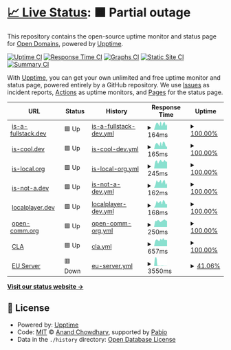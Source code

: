 # [📈 Live Status](https://status.open-domains.net): <!--live status--> **🟧 Partial outage**

This repository contains the open-source uptime monitor and status page for [Open Domains](https://open-domains.net), powered by [Upptime](https://github.com/upptime/upptime).

[![Uptime CI](https://github.com/open-domains/status/workflows/Uptime%20CI/badge.svg)](https://github.com/open-domains/status/actions?query=workflow%3A%22Uptime+CI%22)
[![Response Time CI](https://github.com/open-domains/status/workflows/Response%20Time%20CI/badge.svg)](https://github.com/open-domains/status/actions?query=workflow%3A%22Response+Time+CI%22)
[![Graphs CI](https://github.com/open-domains/status/workflows/Graphs%20CI/badge.svg)](https://github.com/open-domains/status/actions?query=workflow%3A%22Graphs+CI%22)
[![Static Site CI](https://github.com/open-domains/status/workflows/Static%20Site%20CI/badge.svg)](https://github.com/open-domains/status/actions?query=workflow%3A%22Static+Site+CI%22)
[![Summary CI](https://github.com/open-domains/status/workflows/Summary%20CI/badge.svg)](https://github.com/open-domains/status/actions?query=workflow%3A%22Summary+CI%22)

With [Upptime](https://upptime.js.org), you can get your own unlimited and free uptime monitor and status page, powered entirely by a GitHub repository. We use [Issues](https://github.com/open-domains/status/issues) as incident reports, [Actions](https://github.com/open-domains/status/actions) as uptime monitors, and [Pages](https://status.open-domains.net) for the status page.

<!--start: status pages-->
<!-- This summary is generated by Upptime (https://github.com/upptime/upptime) -->
<!-- Do not edit this manually, your changes will be overwritten -->
<!-- prettier-ignore -->
| URL | Status | History | Response Time | Uptime |
| --- | ------ | ------- | ------------- | ------ |
| <img alt="" src="https://icons.duckduckgo.com/ip3/is-a-fullstack.dev.ico" height="13"> [is-a-fullstack.dev](https://is-a-fullstack.dev) | 🟩 Up | [is-a-fullstack-dev.yml](https://github.com/open-domains/status/commits/HEAD/history/is-a-fullstack-dev.yml) | <details><summary><img alt="Response time graph" src="./graphs/is-a-fullstack-dev/response-time-week.png" height="20"> 164ms</summary><br><a href="https://status.open-domains.net/history/is-a-fullstack-dev"><img alt="Response time 212" src="https://img.shields.io/endpoint?url=https%3A%2F%2Fraw.githubusercontent.com%2Fopen-domains%2Fstatus%2FHEAD%2Fapi%2Fis-a-fullstack-dev%2Fresponse-time.json"></a><br><a href="https://status.open-domains.net/history/is-a-fullstack-dev"><img alt="24-hour response time 158" src="https://img.shields.io/endpoint?url=https%3A%2F%2Fraw.githubusercontent.com%2Fopen-domains%2Fstatus%2FHEAD%2Fapi%2Fis-a-fullstack-dev%2Fresponse-time-day.json"></a><br><a href="https://status.open-domains.net/history/is-a-fullstack-dev"><img alt="7-day response time 164" src="https://img.shields.io/endpoint?url=https%3A%2F%2Fraw.githubusercontent.com%2Fopen-domains%2Fstatus%2FHEAD%2Fapi%2Fis-a-fullstack-dev%2Fresponse-time-week.json"></a><br><a href="https://status.open-domains.net/history/is-a-fullstack-dev"><img alt="30-day response time 212" src="https://img.shields.io/endpoint?url=https%3A%2F%2Fraw.githubusercontent.com%2Fopen-domains%2Fstatus%2FHEAD%2Fapi%2Fis-a-fullstack-dev%2Fresponse-time-month.json"></a><br><a href="https://status.open-domains.net/history/is-a-fullstack-dev"><img alt="1-year response time 212" src="https://img.shields.io/endpoint?url=https%3A%2F%2Fraw.githubusercontent.com%2Fopen-domains%2Fstatus%2FHEAD%2Fapi%2Fis-a-fullstack-dev%2Fresponse-time-year.json"></a></details> | <details><summary><a href="https://status.open-domains.net/history/is-a-fullstack-dev">100.00%</a></summary><a href="https://status.open-domains.net/history/is-a-fullstack-dev"><img alt="All-time uptime 100.00%" src="https://img.shields.io/endpoint?url=https%3A%2F%2Fraw.githubusercontent.com%2Fopen-domains%2Fstatus%2FHEAD%2Fapi%2Fis-a-fullstack-dev%2Fuptime.json"></a><br><a href="https://status.open-domains.net/history/is-a-fullstack-dev"><img alt="24-hour uptime 100.00%" src="https://img.shields.io/endpoint?url=https%3A%2F%2Fraw.githubusercontent.com%2Fopen-domains%2Fstatus%2FHEAD%2Fapi%2Fis-a-fullstack-dev%2Fuptime-day.json"></a><br><a href="https://status.open-domains.net/history/is-a-fullstack-dev"><img alt="7-day uptime 100.00%" src="https://img.shields.io/endpoint?url=https%3A%2F%2Fraw.githubusercontent.com%2Fopen-domains%2Fstatus%2FHEAD%2Fapi%2Fis-a-fullstack-dev%2Fuptime-week.json"></a><br><a href="https://status.open-domains.net/history/is-a-fullstack-dev"><img alt="30-day uptime 100.00%" src="https://img.shields.io/endpoint?url=https%3A%2F%2Fraw.githubusercontent.com%2Fopen-domains%2Fstatus%2FHEAD%2Fapi%2Fis-a-fullstack-dev%2Fuptime-month.json"></a><br><a href="https://status.open-domains.net/history/is-a-fullstack-dev"><img alt="1-year uptime 100.00%" src="https://img.shields.io/endpoint?url=https%3A%2F%2Fraw.githubusercontent.com%2Fopen-domains%2Fstatus%2FHEAD%2Fapi%2Fis-a-fullstack-dev%2Fuptime-year.json"></a></details>
| <img alt="" src="https://icons.duckduckgo.com/ip3/is-cool.dev.ico" height="13"> [is-cool.dev](https://is-cool.dev) | 🟩 Up | [is-cool-dev.yml](https://github.com/open-domains/status/commits/HEAD/history/is-cool-dev.yml) | <details><summary><img alt="Response time graph" src="./graphs/is-cool-dev/response-time-week.png" height="20"> 165ms</summary><br><a href="https://status.open-domains.net/history/is-cool-dev"><img alt="Response time 173" src="https://img.shields.io/endpoint?url=https%3A%2F%2Fraw.githubusercontent.com%2Fopen-domains%2Fstatus%2FHEAD%2Fapi%2Fis-cool-dev%2Fresponse-time.json"></a><br><a href="https://status.open-domains.net/history/is-cool-dev"><img alt="24-hour response time 78" src="https://img.shields.io/endpoint?url=https%3A%2F%2Fraw.githubusercontent.com%2Fopen-domains%2Fstatus%2FHEAD%2Fapi%2Fis-cool-dev%2Fresponse-time-day.json"></a><br><a href="https://status.open-domains.net/history/is-cool-dev"><img alt="7-day response time 165" src="https://img.shields.io/endpoint?url=https%3A%2F%2Fraw.githubusercontent.com%2Fopen-domains%2Fstatus%2FHEAD%2Fapi%2Fis-cool-dev%2Fresponse-time-week.json"></a><br><a href="https://status.open-domains.net/history/is-cool-dev"><img alt="30-day response time 173" src="https://img.shields.io/endpoint?url=https%3A%2F%2Fraw.githubusercontent.com%2Fopen-domains%2Fstatus%2FHEAD%2Fapi%2Fis-cool-dev%2Fresponse-time-month.json"></a><br><a href="https://status.open-domains.net/history/is-cool-dev"><img alt="1-year response time 173" src="https://img.shields.io/endpoint?url=https%3A%2F%2Fraw.githubusercontent.com%2Fopen-domains%2Fstatus%2FHEAD%2Fapi%2Fis-cool-dev%2Fresponse-time-year.json"></a></details> | <details><summary><a href="https://status.open-domains.net/history/is-cool-dev">100.00%</a></summary><a href="https://status.open-domains.net/history/is-cool-dev"><img alt="All-time uptime 100.00%" src="https://img.shields.io/endpoint?url=https%3A%2F%2Fraw.githubusercontent.com%2Fopen-domains%2Fstatus%2FHEAD%2Fapi%2Fis-cool-dev%2Fuptime.json"></a><br><a href="https://status.open-domains.net/history/is-cool-dev"><img alt="24-hour uptime 100.00%" src="https://img.shields.io/endpoint?url=https%3A%2F%2Fraw.githubusercontent.com%2Fopen-domains%2Fstatus%2FHEAD%2Fapi%2Fis-cool-dev%2Fuptime-day.json"></a><br><a href="https://status.open-domains.net/history/is-cool-dev"><img alt="7-day uptime 100.00%" src="https://img.shields.io/endpoint?url=https%3A%2F%2Fraw.githubusercontent.com%2Fopen-domains%2Fstatus%2FHEAD%2Fapi%2Fis-cool-dev%2Fuptime-week.json"></a><br><a href="https://status.open-domains.net/history/is-cool-dev"><img alt="30-day uptime 100.00%" src="https://img.shields.io/endpoint?url=https%3A%2F%2Fraw.githubusercontent.com%2Fopen-domains%2Fstatus%2FHEAD%2Fapi%2Fis-cool-dev%2Fuptime-month.json"></a><br><a href="https://status.open-domains.net/history/is-cool-dev"><img alt="1-year uptime 100.00%" src="https://img.shields.io/endpoint?url=https%3A%2F%2Fraw.githubusercontent.com%2Fopen-domains%2Fstatus%2FHEAD%2Fapi%2Fis-cool-dev%2Fuptime-year.json"></a></details>
| <img alt="" src="https://icons.duckduckgo.com/ip3/is-local.org.ico" height="13"> [is-local.org](https://is-local.org) | 🟩 Up | [is-local-org.yml](https://github.com/open-domains/status/commits/HEAD/history/is-local-org.yml) | <details><summary><img alt="Response time graph" src="./graphs/is-local-org/response-time-week.png" height="20"> 245ms</summary><br><a href="https://status.open-domains.net/history/is-local-org"><img alt="Response time 260" src="https://img.shields.io/endpoint?url=https%3A%2F%2Fraw.githubusercontent.com%2Fopen-domains%2Fstatus%2FHEAD%2Fapi%2Fis-local-org%2Fresponse-time.json"></a><br><a href="https://status.open-domains.net/history/is-local-org"><img alt="24-hour response time 233" src="https://img.shields.io/endpoint?url=https%3A%2F%2Fraw.githubusercontent.com%2Fopen-domains%2Fstatus%2FHEAD%2Fapi%2Fis-local-org%2Fresponse-time-day.json"></a><br><a href="https://status.open-domains.net/history/is-local-org"><img alt="7-day response time 245" src="https://img.shields.io/endpoint?url=https%3A%2F%2Fraw.githubusercontent.com%2Fopen-domains%2Fstatus%2FHEAD%2Fapi%2Fis-local-org%2Fresponse-time-week.json"></a><br><a href="https://status.open-domains.net/history/is-local-org"><img alt="30-day response time 260" src="https://img.shields.io/endpoint?url=https%3A%2F%2Fraw.githubusercontent.com%2Fopen-domains%2Fstatus%2FHEAD%2Fapi%2Fis-local-org%2Fresponse-time-month.json"></a><br><a href="https://status.open-domains.net/history/is-local-org"><img alt="1-year response time 260" src="https://img.shields.io/endpoint?url=https%3A%2F%2Fraw.githubusercontent.com%2Fopen-domains%2Fstatus%2FHEAD%2Fapi%2Fis-local-org%2Fresponse-time-year.json"></a></details> | <details><summary><a href="https://status.open-domains.net/history/is-local-org">100.00%</a></summary><a href="https://status.open-domains.net/history/is-local-org"><img alt="All-time uptime 100.00%" src="https://img.shields.io/endpoint?url=https%3A%2F%2Fraw.githubusercontent.com%2Fopen-domains%2Fstatus%2FHEAD%2Fapi%2Fis-local-org%2Fuptime.json"></a><br><a href="https://status.open-domains.net/history/is-local-org"><img alt="24-hour uptime 100.00%" src="https://img.shields.io/endpoint?url=https%3A%2F%2Fraw.githubusercontent.com%2Fopen-domains%2Fstatus%2FHEAD%2Fapi%2Fis-local-org%2Fuptime-day.json"></a><br><a href="https://status.open-domains.net/history/is-local-org"><img alt="7-day uptime 100.00%" src="https://img.shields.io/endpoint?url=https%3A%2F%2Fraw.githubusercontent.com%2Fopen-domains%2Fstatus%2FHEAD%2Fapi%2Fis-local-org%2Fuptime-week.json"></a><br><a href="https://status.open-domains.net/history/is-local-org"><img alt="30-day uptime 100.00%" src="https://img.shields.io/endpoint?url=https%3A%2F%2Fraw.githubusercontent.com%2Fopen-domains%2Fstatus%2FHEAD%2Fapi%2Fis-local-org%2Fuptime-month.json"></a><br><a href="https://status.open-domains.net/history/is-local-org"><img alt="1-year uptime 100.00%" src="https://img.shields.io/endpoint?url=https%3A%2F%2Fraw.githubusercontent.com%2Fopen-domains%2Fstatus%2FHEAD%2Fapi%2Fis-local-org%2Fuptime-year.json"></a></details>
| <img alt="" src="https://icons.duckduckgo.com/ip3/is-not-a.dev.ico" height="13"> [is-not-a.dev](https://is-not-a.dev) | 🟩 Up | [is-not-a-dev.yml](https://github.com/open-domains/status/commits/HEAD/history/is-not-a-dev.yml) | <details><summary><img alt="Response time graph" src="./graphs/is-not-a-dev/response-time-week.png" height="20"> 162ms</summary><br><a href="https://status.open-domains.net/history/is-not-a-dev"><img alt="Response time 165" src="https://img.shields.io/endpoint?url=https%3A%2F%2Fraw.githubusercontent.com%2Fopen-domains%2Fstatus%2FHEAD%2Fapi%2Fis-not-a-dev%2Fresponse-time.json"></a><br><a href="https://status.open-domains.net/history/is-not-a-dev"><img alt="24-hour response time 133" src="https://img.shields.io/endpoint?url=https%3A%2F%2Fraw.githubusercontent.com%2Fopen-domains%2Fstatus%2FHEAD%2Fapi%2Fis-not-a-dev%2Fresponse-time-day.json"></a><br><a href="https://status.open-domains.net/history/is-not-a-dev"><img alt="7-day response time 162" src="https://img.shields.io/endpoint?url=https%3A%2F%2Fraw.githubusercontent.com%2Fopen-domains%2Fstatus%2FHEAD%2Fapi%2Fis-not-a-dev%2Fresponse-time-week.json"></a><br><a href="https://status.open-domains.net/history/is-not-a-dev"><img alt="30-day response time 165" src="https://img.shields.io/endpoint?url=https%3A%2F%2Fraw.githubusercontent.com%2Fopen-domains%2Fstatus%2FHEAD%2Fapi%2Fis-not-a-dev%2Fresponse-time-month.json"></a><br><a href="https://status.open-domains.net/history/is-not-a-dev"><img alt="1-year response time 165" src="https://img.shields.io/endpoint?url=https%3A%2F%2Fraw.githubusercontent.com%2Fopen-domains%2Fstatus%2FHEAD%2Fapi%2Fis-not-a-dev%2Fresponse-time-year.json"></a></details> | <details><summary><a href="https://status.open-domains.net/history/is-not-a-dev">100.00%</a></summary><a href="https://status.open-domains.net/history/is-not-a-dev"><img alt="All-time uptime 100.00%" src="https://img.shields.io/endpoint?url=https%3A%2F%2Fraw.githubusercontent.com%2Fopen-domains%2Fstatus%2FHEAD%2Fapi%2Fis-not-a-dev%2Fuptime.json"></a><br><a href="https://status.open-domains.net/history/is-not-a-dev"><img alt="24-hour uptime 100.00%" src="https://img.shields.io/endpoint?url=https%3A%2F%2Fraw.githubusercontent.com%2Fopen-domains%2Fstatus%2FHEAD%2Fapi%2Fis-not-a-dev%2Fuptime-day.json"></a><br><a href="https://status.open-domains.net/history/is-not-a-dev"><img alt="7-day uptime 100.00%" src="https://img.shields.io/endpoint?url=https%3A%2F%2Fraw.githubusercontent.com%2Fopen-domains%2Fstatus%2FHEAD%2Fapi%2Fis-not-a-dev%2Fuptime-week.json"></a><br><a href="https://status.open-domains.net/history/is-not-a-dev"><img alt="30-day uptime 100.00%" src="https://img.shields.io/endpoint?url=https%3A%2F%2Fraw.githubusercontent.com%2Fopen-domains%2Fstatus%2FHEAD%2Fapi%2Fis-not-a-dev%2Fuptime-month.json"></a><br><a href="https://status.open-domains.net/history/is-not-a-dev"><img alt="1-year uptime 100.00%" src="https://img.shields.io/endpoint?url=https%3A%2F%2Fraw.githubusercontent.com%2Fopen-domains%2Fstatus%2FHEAD%2Fapi%2Fis-not-a-dev%2Fuptime-year.json"></a></details>
| <img alt="" src="https://icons.duckduckgo.com/ip3/localplayer.dev.ico" height="13"> [localplayer.dev](https://localplayer.dev) | 🟩 Up | [localplayer-dev.yml](https://github.com/open-domains/status/commits/HEAD/history/localplayer-dev.yml) | <details><summary><img alt="Response time graph" src="./graphs/localplayer-dev/response-time-week.png" height="20"> 168ms</summary><br><a href="https://status.open-domains.net/history/localplayer-dev"><img alt="Response time 167" src="https://img.shields.io/endpoint?url=https%3A%2F%2Fraw.githubusercontent.com%2Fopen-domains%2Fstatus%2FHEAD%2Fapi%2Flocalplayer-dev%2Fresponse-time.json"></a><br><a href="https://status.open-domains.net/history/localplayer-dev"><img alt="24-hour response time 123" src="https://img.shields.io/endpoint?url=https%3A%2F%2Fraw.githubusercontent.com%2Fopen-domains%2Fstatus%2FHEAD%2Fapi%2Flocalplayer-dev%2Fresponse-time-day.json"></a><br><a href="https://status.open-domains.net/history/localplayer-dev"><img alt="7-day response time 168" src="https://img.shields.io/endpoint?url=https%3A%2F%2Fraw.githubusercontent.com%2Fopen-domains%2Fstatus%2FHEAD%2Fapi%2Flocalplayer-dev%2Fresponse-time-week.json"></a><br><a href="https://status.open-domains.net/history/localplayer-dev"><img alt="30-day response time 167" src="https://img.shields.io/endpoint?url=https%3A%2F%2Fraw.githubusercontent.com%2Fopen-domains%2Fstatus%2FHEAD%2Fapi%2Flocalplayer-dev%2Fresponse-time-month.json"></a><br><a href="https://status.open-domains.net/history/localplayer-dev"><img alt="1-year response time 167" src="https://img.shields.io/endpoint?url=https%3A%2F%2Fraw.githubusercontent.com%2Fopen-domains%2Fstatus%2FHEAD%2Fapi%2Flocalplayer-dev%2Fresponse-time-year.json"></a></details> | <details><summary><a href="https://status.open-domains.net/history/localplayer-dev">100.00%</a></summary><a href="https://status.open-domains.net/history/localplayer-dev"><img alt="All-time uptime 100.00%" src="https://img.shields.io/endpoint?url=https%3A%2F%2Fraw.githubusercontent.com%2Fopen-domains%2Fstatus%2FHEAD%2Fapi%2Flocalplayer-dev%2Fuptime.json"></a><br><a href="https://status.open-domains.net/history/localplayer-dev"><img alt="24-hour uptime 100.00%" src="https://img.shields.io/endpoint?url=https%3A%2F%2Fraw.githubusercontent.com%2Fopen-domains%2Fstatus%2FHEAD%2Fapi%2Flocalplayer-dev%2Fuptime-day.json"></a><br><a href="https://status.open-domains.net/history/localplayer-dev"><img alt="7-day uptime 100.00%" src="https://img.shields.io/endpoint?url=https%3A%2F%2Fraw.githubusercontent.com%2Fopen-domains%2Fstatus%2FHEAD%2Fapi%2Flocalplayer-dev%2Fuptime-week.json"></a><br><a href="https://status.open-domains.net/history/localplayer-dev"><img alt="30-day uptime 100.00%" src="https://img.shields.io/endpoint?url=https%3A%2F%2Fraw.githubusercontent.com%2Fopen-domains%2Fstatus%2FHEAD%2Fapi%2Flocalplayer-dev%2Fuptime-month.json"></a><br><a href="https://status.open-domains.net/history/localplayer-dev"><img alt="1-year uptime 100.00%" src="https://img.shields.io/endpoint?url=https%3A%2F%2Fraw.githubusercontent.com%2Fopen-domains%2Fstatus%2FHEAD%2Fapi%2Flocalplayer-dev%2Fuptime-year.json"></a></details>
| <img alt="" src="https://icons.duckduckgo.com/ip3/open-comm.org.ico" height="13"> [open-comm.org](https://open-comm.org) | 🟩 Up | [open-comm-org.yml](https://github.com/open-domains/status/commits/HEAD/history/open-comm-org.yml) | <details><summary><img alt="Response time graph" src="./graphs/open-comm-org/response-time-week.png" height="20"> 250ms</summary><br><a href="https://status.open-domains.net/history/open-comm-org"><img alt="Response time 261" src="https://img.shields.io/endpoint?url=https%3A%2F%2Fraw.githubusercontent.com%2Fopen-domains%2Fstatus%2FHEAD%2Fapi%2Fopen-comm-org%2Fresponse-time.json"></a><br><a href="https://status.open-domains.net/history/open-comm-org"><img alt="24-hour response time 241" src="https://img.shields.io/endpoint?url=https%3A%2F%2Fraw.githubusercontent.com%2Fopen-domains%2Fstatus%2FHEAD%2Fapi%2Fopen-comm-org%2Fresponse-time-day.json"></a><br><a href="https://status.open-domains.net/history/open-comm-org"><img alt="7-day response time 250" src="https://img.shields.io/endpoint?url=https%3A%2F%2Fraw.githubusercontent.com%2Fopen-domains%2Fstatus%2FHEAD%2Fapi%2Fopen-comm-org%2Fresponse-time-week.json"></a><br><a href="https://status.open-domains.net/history/open-comm-org"><img alt="30-day response time 261" src="https://img.shields.io/endpoint?url=https%3A%2F%2Fraw.githubusercontent.com%2Fopen-domains%2Fstatus%2FHEAD%2Fapi%2Fopen-comm-org%2Fresponse-time-month.json"></a><br><a href="https://status.open-domains.net/history/open-comm-org"><img alt="1-year response time 261" src="https://img.shields.io/endpoint?url=https%3A%2F%2Fraw.githubusercontent.com%2Fopen-domains%2Fstatus%2FHEAD%2Fapi%2Fopen-comm-org%2Fresponse-time-year.json"></a></details> | <details><summary><a href="https://status.open-domains.net/history/open-comm-org">100.00%</a></summary><a href="https://status.open-domains.net/history/open-comm-org"><img alt="All-time uptime 100.00%" src="https://img.shields.io/endpoint?url=https%3A%2F%2Fraw.githubusercontent.com%2Fopen-domains%2Fstatus%2FHEAD%2Fapi%2Fopen-comm-org%2Fuptime.json"></a><br><a href="https://status.open-domains.net/history/open-comm-org"><img alt="24-hour uptime 100.00%" src="https://img.shields.io/endpoint?url=https%3A%2F%2Fraw.githubusercontent.com%2Fopen-domains%2Fstatus%2FHEAD%2Fapi%2Fopen-comm-org%2Fuptime-day.json"></a><br><a href="https://status.open-domains.net/history/open-comm-org"><img alt="7-day uptime 100.00%" src="https://img.shields.io/endpoint?url=https%3A%2F%2Fraw.githubusercontent.com%2Fopen-domains%2Fstatus%2FHEAD%2Fapi%2Fopen-comm-org%2Fuptime-week.json"></a><br><a href="https://status.open-domains.net/history/open-comm-org"><img alt="30-day uptime 100.00%" src="https://img.shields.io/endpoint?url=https%3A%2F%2Fraw.githubusercontent.com%2Fopen-domains%2Fstatus%2FHEAD%2Fapi%2Fopen-comm-org%2Fuptime-month.json"></a><br><a href="https://status.open-domains.net/history/open-comm-org"><img alt="1-year uptime 100.00%" src="https://img.shields.io/endpoint?url=https%3A%2F%2Fraw.githubusercontent.com%2Fopen-domains%2Fstatus%2FHEAD%2Fapi%2Fopen-comm-org%2Fuptime-year.json"></a></details>
| <img alt="" src="https://icons.duckduckgo.com/ip3/cla-assistant.io.ico" height="13"> [CLA](https://cla-assistant.io/) | 🟩 Up | [cla.yml](https://github.com/open-domains/status/commits/HEAD/history/cla.yml) | <details><summary><img alt="Response time graph" src="./graphs/cla/response-time-week.png" height="20"> 657ms</summary><br><a href="https://status.open-domains.net/history/cla"><img alt="Response time 665" src="https://img.shields.io/endpoint?url=https%3A%2F%2Fraw.githubusercontent.com%2Fopen-domains%2Fstatus%2FHEAD%2Fapi%2Fcla%2Fresponse-time.json"></a><br><a href="https://status.open-domains.net/history/cla"><img alt="24-hour response time 627" src="https://img.shields.io/endpoint?url=https%3A%2F%2Fraw.githubusercontent.com%2Fopen-domains%2Fstatus%2FHEAD%2Fapi%2Fcla%2Fresponse-time-day.json"></a><br><a href="https://status.open-domains.net/history/cla"><img alt="7-day response time 657" src="https://img.shields.io/endpoint?url=https%3A%2F%2Fraw.githubusercontent.com%2Fopen-domains%2Fstatus%2FHEAD%2Fapi%2Fcla%2Fresponse-time-week.json"></a><br><a href="https://status.open-domains.net/history/cla"><img alt="30-day response time 665" src="https://img.shields.io/endpoint?url=https%3A%2F%2Fraw.githubusercontent.com%2Fopen-domains%2Fstatus%2FHEAD%2Fapi%2Fcla%2Fresponse-time-month.json"></a><br><a href="https://status.open-domains.net/history/cla"><img alt="1-year response time 665" src="https://img.shields.io/endpoint?url=https%3A%2F%2Fraw.githubusercontent.com%2Fopen-domains%2Fstatus%2FHEAD%2Fapi%2Fcla%2Fresponse-time-year.json"></a></details> | <details><summary><a href="https://status.open-domains.net/history/cla">100.00%</a></summary><a href="https://status.open-domains.net/history/cla"><img alt="All-time uptime 100.00%" src="https://img.shields.io/endpoint?url=https%3A%2F%2Fraw.githubusercontent.com%2Fopen-domains%2Fstatus%2FHEAD%2Fapi%2Fcla%2Fuptime.json"></a><br><a href="https://status.open-domains.net/history/cla"><img alt="24-hour uptime 100.00%" src="https://img.shields.io/endpoint?url=https%3A%2F%2Fraw.githubusercontent.com%2Fopen-domains%2Fstatus%2FHEAD%2Fapi%2Fcla%2Fuptime-day.json"></a><br><a href="https://status.open-domains.net/history/cla"><img alt="7-day uptime 100.00%" src="https://img.shields.io/endpoint?url=https%3A%2F%2Fraw.githubusercontent.com%2Fopen-domains%2Fstatus%2FHEAD%2Fapi%2Fcla%2Fuptime-week.json"></a><br><a href="https://status.open-domains.net/history/cla"><img alt="30-day uptime 100.00%" src="https://img.shields.io/endpoint?url=https%3A%2F%2Fraw.githubusercontent.com%2Fopen-domains%2Fstatus%2FHEAD%2Fapi%2Fcla%2Fuptime-month.json"></a><br><a href="https://status.open-domains.net/history/cla"><img alt="1-year uptime 100.00%" src="https://img.shields.io/endpoint?url=https%3A%2F%2Fraw.githubusercontent.com%2Fopen-domains%2Fstatus%2FHEAD%2Fapi%2Fcla%2Fuptime-year.json"></a></details>
| <img alt="" src="https://icons.duckduckgo.com/ip3/core.open-domains.net.ico" height="13"> [EU Server](https://core.open-domains.net) | 🟥 Down | [eu-server.yml](https://github.com/open-domains/status/commits/HEAD/history/eu-server.yml) | <details><summary><img alt="Response time graph" src="./graphs/eu-server/response-time-week.png" height="20"> 3550ms</summary><br><a href="https://status.open-domains.net/history/eu-server"><img alt="Response time 3550" src="https://img.shields.io/endpoint?url=https%3A%2F%2Fraw.githubusercontent.com%2Fopen-domains%2Fstatus%2FHEAD%2Fapi%2Feu-server%2Fresponse-time.json"></a><br><a href="https://status.open-domains.net/history/eu-server"><img alt="24-hour response time 91" src="https://img.shields.io/endpoint?url=https%3A%2F%2Fraw.githubusercontent.com%2Fopen-domains%2Fstatus%2FHEAD%2Fapi%2Feu-server%2Fresponse-time-day.json"></a><br><a href="https://status.open-domains.net/history/eu-server"><img alt="7-day response time 3550" src="https://img.shields.io/endpoint?url=https%3A%2F%2Fraw.githubusercontent.com%2Fopen-domains%2Fstatus%2FHEAD%2Fapi%2Feu-server%2Fresponse-time-week.json"></a><br><a href="https://status.open-domains.net/history/eu-server"><img alt="30-day response time 3550" src="https://img.shields.io/endpoint?url=https%3A%2F%2Fraw.githubusercontent.com%2Fopen-domains%2Fstatus%2FHEAD%2Fapi%2Feu-server%2Fresponse-time-month.json"></a><br><a href="https://status.open-domains.net/history/eu-server"><img alt="1-year response time 3550" src="https://img.shields.io/endpoint?url=https%3A%2F%2Fraw.githubusercontent.com%2Fopen-domains%2Fstatus%2FHEAD%2Fapi%2Feu-server%2Fresponse-time-year.json"></a></details> | <details><summary><a href="https://status.open-domains.net/history/eu-server">41.06%</a></summary><a href="https://status.open-domains.net/history/eu-server"><img alt="All-time uptime 41.06%" src="https://img.shields.io/endpoint?url=https%3A%2F%2Fraw.githubusercontent.com%2Fopen-domains%2Fstatus%2FHEAD%2Fapi%2Feu-server%2Fuptime.json"></a><br><a href="https://status.open-domains.net/history/eu-server"><img alt="24-hour uptime 0.00%" src="https://img.shields.io/endpoint?url=https%3A%2F%2Fraw.githubusercontent.com%2Fopen-domains%2Fstatus%2FHEAD%2Fapi%2Feu-server%2Fuptime-day.json"></a><br><a href="https://status.open-domains.net/history/eu-server"><img alt="7-day uptime 41.06%" src="https://img.shields.io/endpoint?url=https%3A%2F%2Fraw.githubusercontent.com%2Fopen-domains%2Fstatus%2FHEAD%2Fapi%2Feu-server%2Fuptime-week.json"></a><br><a href="https://status.open-domains.net/history/eu-server"><img alt="30-day uptime 41.06%" src="https://img.shields.io/endpoint?url=https%3A%2F%2Fraw.githubusercontent.com%2Fopen-domains%2Fstatus%2FHEAD%2Fapi%2Feu-server%2Fuptime-month.json"></a><br><a href="https://status.open-domains.net/history/eu-server"><img alt="1-year uptime 41.06%" src="https://img.shields.io/endpoint?url=https%3A%2F%2Fraw.githubusercontent.com%2Fopen-domains%2Fstatus%2FHEAD%2Fapi%2Feu-server%2Fuptime-year.json"></a></details>

<!--end: status pages-->

[**Visit our status website →**](https://status.open-domains.net)

## 📄 License

- Powered by: [Upptime](https://github.com/upptime/upptime)
- Code: [MIT](./LICENSE) © [Anand Chowdhary](https://anandchowdhary.com), supported by [Pabio](https://pabio.com)
- Data in the `./history` directory: [Open Database License](https://opendatacommons.org/licenses/odbl/1-0/)
